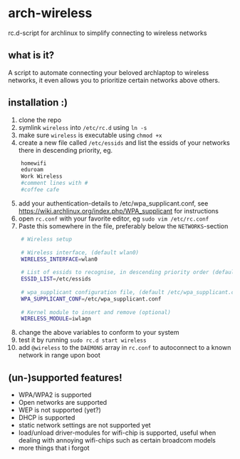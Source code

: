 arch-wireless
=============
rc.d-script for archlinux to simplify connecting to wireless networks


what is it?
-----------
A script to automate connecting your beloved archlaptop to wireless networks, it even allows you to prioritize certain networks above others.

installation :)
-------------
1. clone the repo
2. symlink `wireless` into `/etc/rc.d` using `ln -s`
3. make sure `wireless` is executable using `chmod +x`
4. create a new file called `/etc/essids` and list the essids of your networks there in descending priority, eg.

``` bash
    homewifi
    eduroam
    Work Wireless
    #comment lines with #
    #coffee cafe 
```
5. add your authentication-details to /etc/wpa_supplicant.conf, see https://wiki.archlinux.org/index.php/WPA_supplicant for instructions
6. open `rc.conf` with your favorite editor, eg `sudo vim /etc/rc.conf`
7. Paste this somewhere in the file, preferably below the `NETWORKS`-section
``` bash
    # Wireless setup
    																     
    # Wireless interface, (default wlan0)                                                                                                
    WIRELESS_INTERFACE=wlan0                                                                                                             
    		
    # List of essids to recognise, in descending priority order (default /etc/essids)                                                    
    ESSID_LIST=/etc/essids
    		
    # wpa_supplicant configuration file, (default /etc/wpa_supplicant.conf)                                                              
    WPA_SUPPLICANT_CONF=/etc/wpa_supplicant.conf
    			
    # Kernel module to insert and remove (optional)
    WIRELESS_MODULE=iwlagn       
```
8. change the above variables to conform to your system
9. test it by running `sudo rc.d start wireless`
10. add `@wireless` to the `DAEMONS` array in `rc.conf` to autoconnect to a known network in range upon boot

(un-)supported features!
------------------------
* WPA/WPA2 is supported
* Open networks are supported
* WEP is not supported (yet?)
* DHCP is supported
* static network settings are not supported yet
* load/unload driver-modules for wifi-chip is supported, useful when dealing with annoying wifi-chips such as certain broadcom models
* more things that i forgot




		
